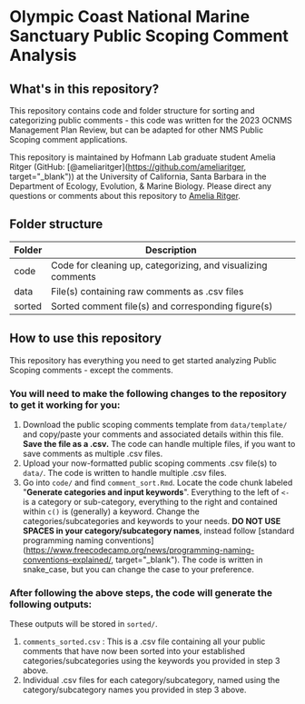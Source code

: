 # Olympic Coast National Marine Sanctuary Public Scoping Comment Analysis 

## What's in this repository?

This repository contains code and folder structure for sorting and categorizing public comments - this code was written for the 2023 OCNMS Management Plan Review, but can be adapted for other NMS Public Scoping comment applications.

This repository is maintained by Hofmann Lab graduate student Amelia Ritger (GitHub: [@ameliaritger](https://github.com/ameliaritger, target="_blank")) at the University of California, Santa Barbara in the Department of Ecology, Evolution, & Marine Biology. Please direct any questions or comments about this repository to [Amelia Ritger](mailto:aritger@ucsb.edu).

## Folder structure

Folder | Description 
---|-----------
code | Code for cleaning up, categorizing, and visualizing comments
data | File(s) containing raw comments as .csv files
sorted | Sorted comment file(s) and corresponding figure(s)

## How to use this repository

This repository has everything you need to get started analyzing Public Scoping comments - except the comments. 

### You will need to make the following changes to the repository to get it working for you:

1. Download the public scoping comments template from `data/template/` and copy/paste your comments and associated details within this file. **Save the file as a .csv.** The code can handle multiple files, if you want to save comments as multiple .csv files.
2. Upload your now-formatted public scoping comments .csv file(s) to `data/`. The code is written to handle multiple .csv files.
3. Go into `code/` and find `comment_sort.Rmd`. Locate the code chunk labeled "**Generate categories and input keywords**". Everything to the left of `<-` is a category or sub-category, everything to the right and contained within `c()` is (generally) a keyword. Change the categories/subcategories and keywords to your needs. **DO NOT USE SPACES in your category/subcategory names**, instead follow [standard programming naming conventions](https://www.freecodecamp.org/news/programming-naming-conventions-explained/, target="_blank"). The code is written in snake_case, but you can change the case to your preference. 

### After following the above steps, the code will generate the following outputs: 

These outputs will be stored in `sorted/`.

1. `comments_sorted.csv` : This is a .csv file containing all your public comments that have now been sorted into your established categories/subcategories using the keywords you provided in step 3 above.
2. Individual .csv files for each category/subcategory, named using the category/subcategory names you provided in step 3 above.